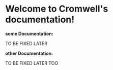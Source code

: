 # Welcome to Cromwell's documentation!


**some Documentation:**

<!---.. toctree::
   :maxdepth: 3--->

  TO BE FIXED LATER

**other Documentation:**

<!---.. toctree::
   :maxdepth: 3--->

TO BE FIXED LATER TOO
